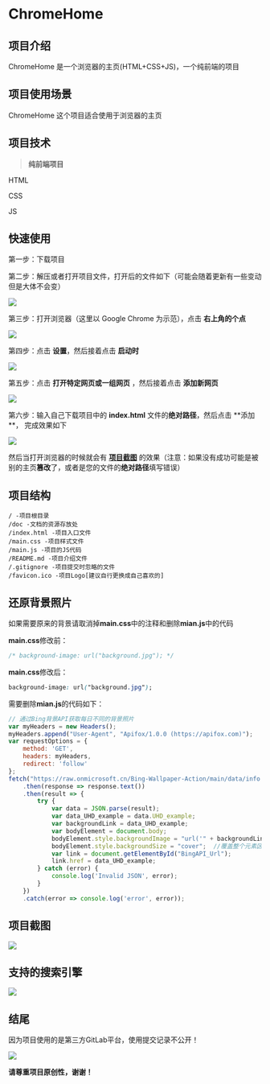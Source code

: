 # ChromeHome 

## 项目介绍

ChromeHome 是一个浏览器的主页(HTML+CSS+JS)，一个纯前端的项目

## 项目使用场景

ChromeHome 这个项目适合使用于浏览器的主页

## 项目技术

> **纯前端项目**

HTML

CSS

JS

## 快速使用

第一步：下载项目

第二步：解压或者打开项目文件，打开后的文件如下（可能会随着更新有一些变动但是大体不会变）

![](doc/ChromeHome3.png)

第三步：打开浏览器（这里以 Google Chrome 为示范），点击 **右上角的个点**

![](doc/ChromeHome4.png)

第四步：点击 **设置**，然后接着点击 **启动时**

![](doc/ChromeHome5.png)

第五步：点击 **打开特定网页或一组网页** ，然后接着点击 **添加新网页**

![](doc/ChromeHome6.png)

第六步：输入自己下载项目中的 **index.html** 文件的**绝对路径**，然后点击 **添加 **， 完成效果如下

![](doc/ChromeHome7.png)

然后当打开浏览器的时候就会有 [**项目截图**](#项目截图) 的效果（注意：如果没有成功可能是被别的主页**篡改**了，或者是您的文件的**绝对路径**填写错误）

## 项目结构

```
/ -项目根目录
/doc -文档的资源存放处
/index.html -项目入口文件
/main.css -项目样式文件
/main.js -项目的JS代码
/README.md -项目介绍文件
/.gitignore -项目提交时忽略的文件
/favicon.ico -项目Logo[建议自行更换成自己喜欢的]
```

## 还原背景照片

如果需要原来的背景请取消掉**main.css**中的注释和删除**mian.js**中的代码

**main.css**修改前：

```css
/* background-image: url("background.jpg"); */
```

**main.css**修改后：

```css
background-image: url("background.jpg");
```

需要删除**mian.js**的代码如下：

```javascript
// 通过Bing背景API获取每日不同的背景照片
var myHeaders = new Headers();
myHeaders.append("User-Agent", "Apifox/1.0.0 (https://apifox.com)");
var requestOptions = {
    method: 'GET',
    headers: myHeaders,
    redirect: 'follow'
};
fetch("https://raw.onmicrosoft.cn/Bing-Wallpaper-Action/main/data/info.json", requestOptions)
    .then(response => response.text())
    .then(result => {
        try {
            var data = JSON.parse(result);
            var data_UHD_example = data.UHD_example;
            var backgroundLink = data_UHD_example;
            var bodyElement = document.body;
            bodyElement.style.backgroundImage = "url('" + backgroundLink + "')";
            bodyElement.style.backgroundSize = "cover";  //覆盖整个元素区域[可选]
            var link = document.getElementById("BingAPI_Url");
            link.href = data_UHD_example;
        } catch (error) {
            console.log('Invalid JSON', error);
        }
    })
    .catch(error => console.log('error', error));
```

## 项目截图

![](doc/ChromeHome1.png)

## 支持的搜索引擎

![](doc/ChromeHome8.png)

## 结尾

因为项目使用的是第三方GitLab平台，使用提交记录不公开！

![](doc/data1.png)

**请尊重项目原创性，谢谢！**
